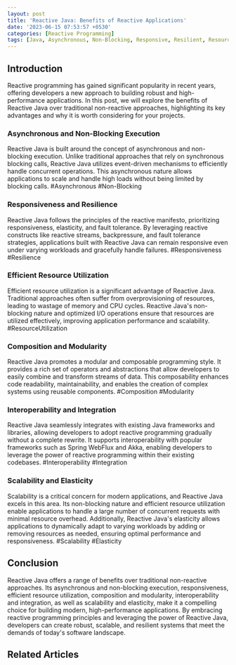 ```yaml
---
layout: post
title: 'Reactive Java: Benefits of Reactive Applications'
date: '2023-06-15 07:53:57 +0530'
categories: [Reactive Programming]
tags: [Java, Asynchronous, Non-Blocking, Responsive, Resilient, Resource Utilization, Composition, Interoperability, Scalability, Elasticity]
---
```


## Introduction

Reactive programming has gained significant popularity in recent years, offering developers a new approach to building robust and high-performance applications. In this post, we will explore the benefits of Reactive Java over traditional non-reactive approaches, highlighting its key advantages and why it is worth considering for your projects.

### Asynchronous and Non-Blocking Execution

Reactive Java is built around the concept of asynchronous and non-blocking execution. Unlike traditional approaches that rely on synchronous blocking calls, Reactive Java utilizes event-driven mechanisms to efficiently handle concurrent operations. This asynchronous nature allows applications to scale and handle high loads without being limited by blocking calls. #Asynchronous #Non-Blocking

### Responsiveness and Resilience

Reactive Java follows the principles of the reactive manifesto, prioritizing responsiveness, elasticity, and fault tolerance. By leveraging reactive constructs like reactive streams, backpressure, and fault tolerance strategies, applications built with Reactive Java can remain responsive even under varying workloads and gracefully handle failures. #Responsiveness #Resilience

### Efficient Resource Utilization

Efficient resource utilization is a significant advantage of Reactive Java. Traditional approaches often suffer from overprovisioning of resources, leading to wastage of memory and CPU cycles. Reactive Java's non-blocking nature and optimized I/O operations ensure that resources are utilized effectively, improving application performance and scalability. #ResourceUtilization

### Composition and Modularity

Reactive Java promotes a modular and composable programming style. It provides a rich set of operators and abstractions that allow developers to easily combine and transform streams of data. This composability enhances code readability, maintainability, and enables the creation of complex systems using reusable components. #Composition #Modularity

### Interoperability and Integration

Reactive Java seamlessly integrates with existing Java frameworks and libraries, allowing developers to adopt reactive programming gradually without a complete rewrite. It supports interoperability with popular frameworks such as Spring WebFlux and Akka, enabling developers to leverage the power of reactive programming within their existing codebases. #Interoperability #Integration

### Scalability and Elasticity

Scalability is a critical concern for modern applications, and Reactive Java excels in this area. Its non-blocking nature and efficient resource utilization enable applications to handle a large number of concurrent requests with minimal resource overhead. Additionally, Reactive Java's elasticity allows applications to dynamically adapt to varying workloads by adding or removing resources as needed, ensuring optimal performance and responsiveness. #Scalability #Elasticity

## Conclusion

Reactive Java offers a range of benefits over traditional non-reactive approaches. Its asynchronous and non-blocking execution, responsiveness, efficient resource utilization, composition and modularity, interoperability and integration, as well as scalability and elasticity, make it a compelling choice for building modern, high-performance applications. By embracing reactive programming principles and leveraging the power of Reactive Java, developers can create robust, scalable, and resilient systems that meet the demands of today's software landscape.

## Related Articles

